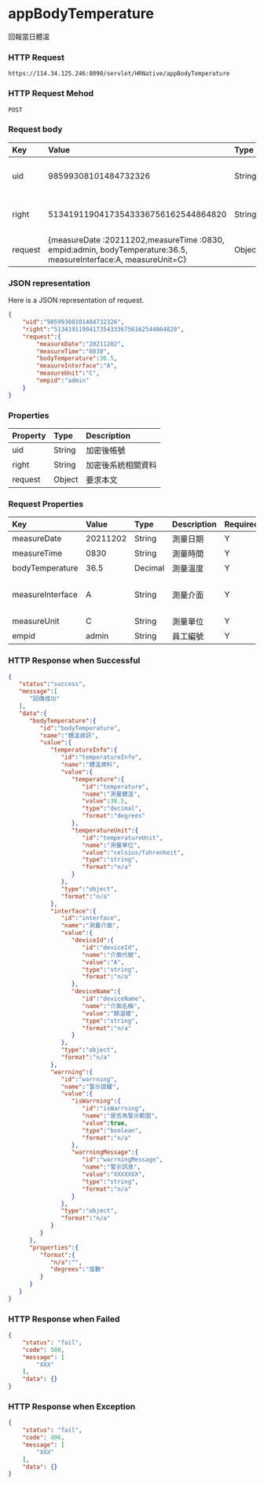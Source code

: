# appBodyTemperature
回報當日體溫

### HTTP Request
```
https://114.34.125.246:8090/servlet/HRNative/appBodyTemperature
```

### HTTP Request Mehod
```
POST
```

### Request body
| Key | Value | Type | Description |
|:----------|:-------------|:-----|:------------|
| uid | 98599308101484732326 | String | 需透過appLogin取得
| right | 51341911904173543336756162544864820 | String | 需透過appLogin取得 |
| request | {measureDate :20211202,measureTime :0830, empid:admin, bodyTemperature:36.5, measureInterface:A, measureUnit=C} | Object | 送出資料

### JSON representation
Here is a JSON representation of request.
```json
{
    "uid":"98599308101484732326",
    "right":"51341911904173543336756162544864820",
    "request":{
        "measureDate":"20211202", 
        "measureTime":"0830", 
        "bodyTemperature":36.5, 
        "measureInterface":"A", 
        "measureUnit":"C", 
        "empid":"admin"
    }
}
```

### Properties
| Property | Type | Description |
|:---------|:-----|:------------|
| uid   | String | 加密後帳號 |
| right | String | 加密後系統相關資料 |
| request | Object | 要求本文 |

### Request Properties
| Key | Value | Type | Description | Required | Format |
|:----------|:-------------|:-----|:------------|:------------|:------------|
| measureDate | 20211202 | String | 測量日期 | Y | AC(YYYYmmdd) |
| measureTime | 0830 | String | 測量時間 | Y | TIME(HHmm) |
| bodyTemperature | 36.5 | Decimal | 測量溫度 | Y | Degrees |
| measureInterface | A | String | 測量介面 | Y | A額溫槍,B耳溫搶,C體溫計,D紅外線熱像儀 |
| measureUnit | C | String | 測量單位 | Y | F 華氏 C 攝氏 |
| empid | admin | String | 員工編號 | Y | n/a |


### HTTP Response when Successful
```json
{
   "status":"success",
   "message":[
      "回傳成功"
   ],
   "data":{
      "bodyTemperature":{
         "id":"bodyTemperature",
         "name":"體溫資訊",
         "value":{
            "temperatureInfo":{
               "id":"temperatureInfo",
               "name":"體溫資料",
               "value":{
                  "temperature":{
                     "id":"temperature",
                     "name":"測量體溫",
                     "value":38.5,
                     "type":"decimal",
                     "format":"degrees"
                  },
                  "temperatureUnit":{
                     "id":"temperatureUnit",
                     "name":"測量單位",
                     "value":"celsius/fahrenheit",
                     "type":"string",
                     "format":"n/a"
                  }
               },
               "type":"object",
               "format":"n/a"
            },
            "interface":{
               "id":"interface",
               "name":"測量介面",
               "value":{
                  "deviceId":{
                     "id":"deviceId",
                     "name":"介面代號",
                     "value":"A",
                     "type":"string",
                     "format":"n/a"
                  },
                  "deviceName":{
                     "id":"deviceName",
                     "name":"介面名稱",
                     "value":"額溫槍",
                     "type":"string",
                     "format":"n/a"
                  }
               },
               "type":"object",
               "format":"n/a"
            },
            "warrning":{
               "id":"warrning",
               "name":"警示提醒",
               "value":{
                  "isWarrning":{
                     "id":"isWarrning",
                     "name":"是否為警示範圍",
                     "value":true,
                     "type":"boolean",
                     "format":"n/a"
                  },
                  "warrningMessage":{
                     "id":"warrningMessage",
                     "name":"警示訊息",
                     "value":"XXXXXXX",
                     "type":"string",
                     "format":"n/a"
                  }
               },
               "type":"object",
               "format":"n/a"
            }
         }
      },
      "properties":{
         "format":{
            "n/a":"",
            "degrees":"度數"
         }
      }
   }
}
```

### HTTP Response when Failed
```json
{
    "status": "fail",
    "code": 500,
    "message": [
        "XXX"
    ],
    "data": {}
}
```

### HTTP Response when Exception
```json
{
    "status": "fail",
    "code": 406,
    "message": [
        "XXX"
    ],
    "data": {}
}
```
